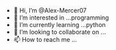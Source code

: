 - 👋 Hi, I’m @Alex-Mercer07
- 👀 I’m interested in ...programming 
- 🌱 I’m currently learning ...python
- 💞️ I’m looking to collaborate on ...
- 📫 How to reach me ...

<!---
Alex-Mercer07/Alex-Mercer07 is a ✨ special ✨ repository because its `README.md` (this file) appears on your GitHub profile.
You can click the Preview link to take a look at your changes.
--->
